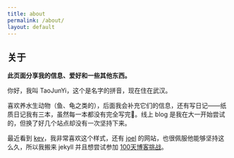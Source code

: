 ```yaml
---
title: about
permalink: /about/
layout: default
---
```


## 关于

**此页面分享我的信息、爱好和一些其他东西。**



你好，我叫 TaoJunYi，这个是名字的拼音，现在住在武汉。



喜欢养水生动物（鱼、龟之类的），后面我会补充它们的信息，还有写日记——纸质日记我有三本，虽然每一本都没有完全写完🤣。线上 blog 是我在大一开始尝试的，但换了好几个站点却没有一次坚持下来。



最近看到 [kev](https://kevquirk.com/)，我非常喜欢这个样式，还有 [joel](https://joelchrono.xyz/) 的网站，也很佩服他能够坚持这么久，所以我搬来 jekyll 并且想尝试参加 [100天博客挑战](https://100daystooffload.com/)。

